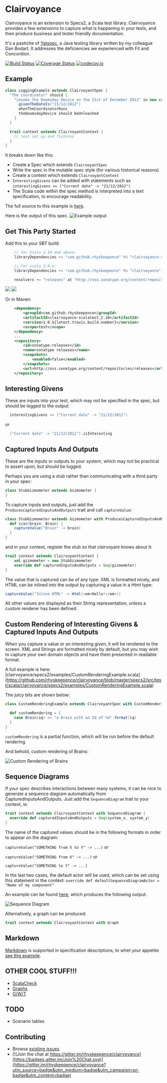 Clairvoyance
============

Clairvoyance is an extension to Specs2, a Scala test library. Clairvoyance provides a few extensions to capture what is
happening in your tests, and then produce business and tester friendly documentation.

It's a pastiche of [Yatspec](http://code.google.com/p/yatspec), a Java testing library written by my colleague Dan
Bodart. It addresses the deficiencies we experienced with Fit and Concordion.

[![Build Status](https://secure.travis-ci.org/rhyskeepence/clairvoyance.svg)](http://travis-ci.org/rhyskeepence/clairvoyance) [![Coverage Status](https://coveralls.io/repos/rhyskeepence/clairvoyance/badge.svg?branch=master&service=github)](https://coveralls.io/github/rhyskeepence/clairvoyance?branch=master) [![codecov.io](https://codecov.io/github/rhyskeepence/clairvoyance/coverage.svg?branch=master)](https://codecov.io/github/rhyskeepence/clairvoyance?branch=master&view=all)

Example
-------

```scala
class LoggingExample extends ClairvoyantSpec {
  "The coordinator" should {
    "invoke the Doomsday Device on the 21st of December 2012" in new context {
      givenTheDateIs("21/12/2012")
      whenTheCoordinatorRuns
      theDoomsdayDevice should beUnleashed
    }
  }

  trait context extends ClairvoyantContext {
    // test set up and fixtures
  }
}
```

It breaks down like this:

* Create a Spec which extends `ClairvoyantSpec`
* Write the spec in the mutable spec style (for various historical reasons)
* Create a context which extends `ClairvoyantContext`
* `InterestingGivens` can be added with statements such as `interestingGivens += ("Current date" -> "21/12/2012")`
* The Scala code within the spec method is interpreted into a text specification, to encourage readability.

The full source to this example is [here](https://github.com/rhyskeepence/clairvoyance/blob/master/specs2/src/test/scala/clairvoyance/specs2/examples/LoggingExample.scala).

Here is the output of this spec.
![Example output](http://github.com/rhyskeepence/clairvoyance/raw/master/doc/example-output.jpg)

Get This Party Started
----------------------

Add this to your SBT build:

```scala
    // for Scala 2.10 and above:
    libraryDependencies += "com.github.rhyskeepence" %% "clairvoyance-scalatest" % "1.0.<latest travis build number>"

    // for scala 2.9.x:
    libraryDependencies += "com.github.rhyskeepence" %% "clairvoyance" % "27"

    resolvers += "releases" at "http://oss.sonatype.org/content/repositories/releases"
```

[<img src="https://img.shields.io/maven-central/v/com.github.rhyskeepence/clairvoyance-core_2.10*.svg?label=latest%20release%20for%202.10"/>](http://search.maven.org/#search%7Cga%7C1%7Cg%3Acom.github.rhyskeepence%20a%3Aclairvoyance-core_2.10) [<img src="https://img.shields.io/maven-central/v/com.github.rhyskeepence/clairvoyance-core_2.11*.svg?label=latest%20release%20for%202.11"/>](http://search.maven.org/#search%7Cga%7C1%7Cg%3Acom.github.rhyskeepence%20a%3Aclairvoyance-core_2.11)

Or in Maven:

```xml
    <dependency>
        <groupId>com.github.rhyskeepence</groupId>
        <artifactId>clairvoyance-scalatest_2.10</artifactId>
        <version>1.0.${latest.travis.build.number}</version>
        <scope>test</scope>
    </dependency>
    ...
    <repository>
        <id>sonatype-releases</id>
        <name>sonatype releases</name>
        <snapshots>
            <enabled>false</enabled>
        </snapshots>
        <url>http://oss.sonatype.org/content/repositories/releases</url>
    </repository>
```

Interesting Givens
------------------

These are inputs into your test, which may not be specified in the spec, but should be logged to the output:

```scala
  interestingGivens += ("Current date" -> "21/12/2012")
```

or

```scala
  ("Current date" -> "21/12/2012").isInteresting
```


Captured Inputs And Outputs
---------------------------

These are the inputs or outputs to your system, which may not be practical to assert upon, but should be logged.

Perhaps you are using a stub rather than communicating with a third party in your spec:

```scala
class StubGizmometer extends Gizmometer {
}
```

To capture inputs and outputs, just add the `ProducesCapturedInputsAndOutputs` trait and call `captureValue`:

```scala
class StubGizmometer extends Gizmometer with ProducesCapturedInputsAndOutputs {
  def scan(brain: Brain) {
    captureValue("Brain" -> brain)
  }
}
```

and in your context, register the stub so that clairvoyant knows about it:

```scala
trait context extends ClairvoyantContext {
    val gizmometer = new StubGizmometer
    override def capturedInputsAndOutputs = Seq(gizmometer)
}
```

The value that is captured can be of any type. XML is formatted nicely, and HTML can be inlined into the output
by capturing a value in a Html type:

```scala
captureValue("Inline HTML" -> Html(<em>Hello!</em>))
```

All other values are displayed as their String representation, unless a custom renderer has been defined.

Custom Rendering of Interesting Givens & Captured Inputs And Outputs
--------------------------------------------------------------------

When you capture a value or an interesting given, it will be rendered to the screen. XML and Strings are formatted
nicely by default, but you may wish to capture your own domain objects and have them presented in readable format.

A full example is here: [clairvoyance/specs2/examples/CustomRenderingExample.scala]
(https://github.com/rhyskeepence/clairvoyance/blob/master/specs2/src/test/scala/clairvoyance/specs2/examples/CustomRenderingExample.scala)

The juicy bits are shown below:

```scala
class CustomRenderingExample extends ClairvoyantSpec with CustomRendering {

  def customRendering = {
    case Brain(iq) => "a Brain with an IQ of %d".format(iq)
  }
}
```

`customRendering` is a partial function, which will be run before the default rendering.

And behold, custom rendering of Brains:

![Custom Rendering of Brains](http://github.com/rhyskeepence/clairvoyance/raw/master/doc/custom-rendering.jpg)

Sequence Diagrams
-----------------

If your spec describes interactions between many systems, it can be nice to generate a sequence diagram automatically
from CapturedInputsAndOutputs. Just add the `SequenceDiagram` trait to your context, ie:

```scala
trait context extends ClairvoyantContext with SequenceDiagram {
  override def capturedInputsAndOutputs = Seq(system_x, system_y)
}
```

The name of the captured values should be in the following formats in order to appear on the diagram:

`captureValue("SOMETHING from X to Y" -> ...)` or

`captureValue("SOMETHING from X" -> ...)` or

`captureValue("SOMETHING to Y" -> ...)`

In the last two cases, the default actor will be used, which can be set using this statement in the context:
`override def defaultSequenceDiagramActor = "Name of my component"`

An example can be found [here](https://github.com/rhyskeepence/clairvoyance/blob/master/specs2/src/test/scala/clairvoyance/specs2/examples/SequenceDiagramExample.scala),
which produces the following output:

![Sequence Diagram](http://github.com/rhyskeepence/clairvoyance/raw/master/doc/sequence.jpg)

Alternatively, a graph can be produced:

```scala
trait context extends ClairvoyantContext with Graph
```

Markdown
--------

[Markdown](http://en.wikipedia.org/wiki/Markdown) is supported in specification descriptions, to whet your appetite
[see this example](https://github.com/rhyskeepence/clairvoyance/blob/master/specs2/src/test/scala/clairvoyance/specs2/examples/MarkdownExample.scala).

OTHER COOL STUFF!!!
-------------------

* [ScalaCheck](https://github.com/rhyskeepence/clairvoyance/blob/master/specs2/src/test/scala/clairvoyance/specs2/examples/ScalaCheckExample.scala)
* [Graphs](https://github.com/rhyskeepence/clairvoyance/blob/master/specs2/src/test/scala/clairvoyance/specs2/examples/GraphExample.scala)
* [G/W/T](https://github.com/rhyskeepence/clairvoyance/blob/master/specs2/src/test/scala/clairvoyance/specs2/examples/GivenWhenThenExample.scala)

TODO
----

* Scenario tables

Contributing
------------

* Browse [existing issues](https://github.com/rhyskeepence/clairvoyance/issues)
* [![Join the chat at https://gitter.im/rhyskeepence/clairvoyance](https://badges.gitter.im/Join%20Chat.svg)](https://gitter.im/rhyskeepence/clairvoyance?utm_source=badge&utm_medium=badge&utm_campaign=pr-badge&utm_content=badge)
